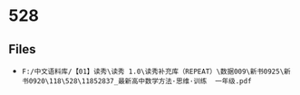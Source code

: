 # 528

## Files

- `F:/中文语料库/【01】读秀\读秀 1.0\读秀补充库（REPEAT）\数据009\新书0925\新书0920\118\528\11852837_最新高中数学方法·思维·训练  一年级.pdf`
